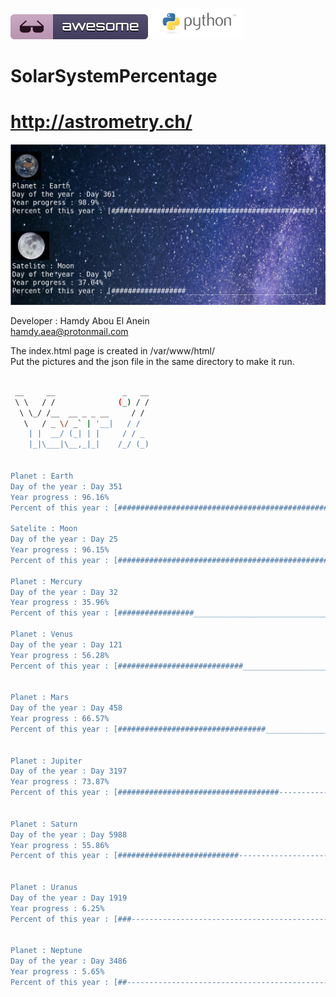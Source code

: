![Awesome](awesome.svg) ![Python](python.png)  
# SolarSystemPercentage  

# http://astrometry.ch/

![Screenshot](screenshot.png) 
 
 Developer : Hamdy Abou El Anein     
 hamdy.aea@protonmail.com   

The index.html page is created in /var/www/html/    
Put the pictures and the json file in the same directory to make it run.

```sh

 __     __               _   __
 \ \   / /              (_) / /
  \ \_/ /__  __ _ _ __     / / 
   \   / _ \/ _` | '__|   / /  
    | |  __/ (_| | |     / / _ 
    |_|\___|\__,_|_|    /_/ (_)


Planet : Earth
Day of the year : Day 351
Year progress : 96.16%
Percent of this year : [################################################_]

Satelite : Moon
Day of the year : Day 25
Year progress : 96.15%
Percent of this year : [################################################_]

Planet : Mercury
Day of the year : Day 32
Year progress : 35.96%
Percent of this year : [#################________________________________]

Planet : Venus
Day of the year : Day 121
Year progress : 56.28%
Percent of this year : [############################_____________________]


Planet : Mars
Day of the year : Day 458
Year progress : 66.57%
Percent of this year : [#################################________________]


Planet : Jupiter
Day of the year : Day 3197
Year progress : 73.87%
Percent of this year : [####################################-------------]


Planet : Saturn
Day of the year : Day 5988
Year progress : 55.86%
Percent of this year : [###########################----------------------]


Planet : Uranus
Day of the year : Day 1919
Year progress : 6.25%
Percent of this year : [###----------------------------------------------]


Planet : Neptune
Day of the year : Day 3486
Year progress : 5.65%
Percent of this year : [##-----------------------------------------------]



```
